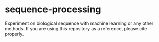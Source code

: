 # sequence-processing
Experiment on biological sequence with machine learning or any other methods. If you are using this repository as a reference, please cite properly.
